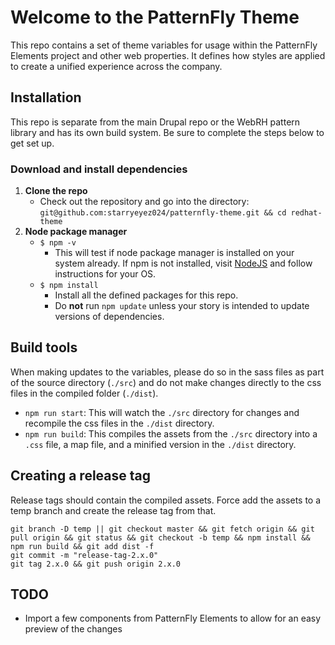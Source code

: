 # Welcome to the PatternFly Theme

This repo contains a set of theme variables for usage within the PatternFly Elements project and other web properties.  It defines how styles are applied to create a unified experience across the company.

## Installation

This repo is separate from the main Drupal repo or the WebRH pattern library and has its own build system.  Be sure to complete the steps below to get set up.

### Download and install dependencies

1. **Clone the repo**
    - Check out the repository and go into the directory:
        `git@github.com:starryeyez024/patternfly-theme.git && cd redhat-theme`
2. **Node package manager**
    - `$ npm -v`
        - This will test if node package manager is installed on your system already. If npm is not installed, visit [NodeJS](https://nodejs.org/en/) and follow instructions for your OS.
    - `$ npm install`
        - Install all the defined packages for this repo.
        - Do **not** run `npm update` unless your story is intended to update versions of dependencies.

## Build tools

When making updates to the variables, please do so in the sass files as part of the source directory (`./src`) and do not make changes directly to the css files in the compiled folder (`./dist`).

- `npm run start`: This will watch the `./src` directory for changes and recompile the css files in the `./dist` directory.
- `npm run build`: This compiles the assets from the `./src` directory into a `.css` file, a map file, and a minified version in the `./dist` directory.

## Creating a release tag

Release tags should contain the compiled assets. Force add the assets to a temp branch and create the release tag from that. 

```
git branch -D temp || git checkout master && git fetch origin && git pull origin && git status && git checkout -b temp && npm install && npm run build && git add dist -f
git commit -m "release-tag-2.x.0"
git tag 2.x.0 && git push origin 2.x.0
```

## TODO

- Import a few components from PatternFly Elements to allow for an easy preview of the changes